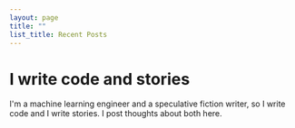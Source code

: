 ```yaml
---
layout: page
title: ""
list_title: Recent Posts
---
```


# I write code and stories

I'm a machine learning engineer and a speculative fiction writer, so I write code and I write stories. I post thoughts about both here.